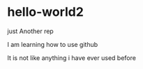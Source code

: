 # hello-world2
just Another rep

I am learning how to use github

It is not like anything i have ever used before
